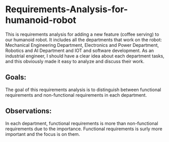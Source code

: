 # Requirements-Analysis-for-humanoid-robot

This is requirements analysis for adding a new feature (coffee serving) to our humanoid 
robot. It includes all the departments that work on the robot: Mechanical Engineering 
Department, Electronics and Power Department, Robotics and AI Department and IOT 
and software development. As an industrial engineer, I should have a clear idea about
each department tasks, and this obviously made it easy to analyze and discuss 
their work.
                 
               
## Goals:
The goal of this requirements analysis is to distinguish 
between functional requirements and non-functional requirements in each department.


## Observations:
In each department, functional requirements is more than non-functional requirements 
due to the importance. 
Functional requirements is surly more important and the focus is 
on them.

